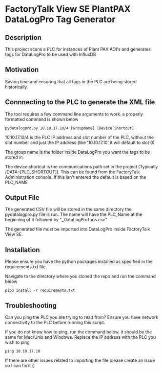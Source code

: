 # FactoryTalk View SE PlantPAX DataLogPro Tag Generator

## Description

This project scans a PLC for instances of Plant PAX AOI's and generates tags for DataLogPro to be used with InfluxDB

## Motivation

Saving time and ensuring that all tags in the PLC are being stored historically.

## Connnecting to the PLC to generate the XML file

The tool requires a few command line arguments to work. a properly formatted command is shown below

```
pydatalogpro.py 10.10.17.10/4 [GroupName] [Device Shortcut]

```

10.10.17.10/4 is the PLC IP address and slot number of the PLC, without the slot number and just the IP address (like '10.10.17.10' it will default to slot 0)

The group name is the folder inside DataLogPro you want the tags to be stored in.

The device shortcut is the communications path set in the project (Typically /DATA::[PLC_SHORTCUT]). This can be found from the FactoryTalk Administration console. If this isn't entered the default is based on the PLC_NAME

## Output File

The generated CSV file will be stored in the same directory the pydatalogpro.py file is run. The name will have the PLC_Name at the beginning of it followed by "_DataLogProTags.csv"

The generated file must be imported into DataLogPro inside FactoryTalk View SE.

## Installation

Please ensure you have the python packages installed as specified in the requirements.txt file.

Navigate to the directory where you cloned the repo and run the command below

```
pip3 install -r requirements.txt

```

## Troubleshooting

Can you ping the PLC you are trying to read from? Ensure you have network connectivity to the PLC before running this script.

If you do not know how to ping, run the command below, it should be the same for Mac/Unix and Windows. Replace the IP address with the PLC you wish to ping

```
ping 10.10.17.10

```
If there are other issues related to importing the file please create an issue so I can fix it :)
